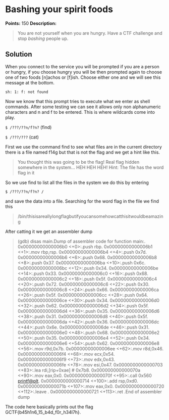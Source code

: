 # Bashing your spirit foods

**Points:** 150 **Description:**

> You are not yourself when you are hungry. Have a CTF challenge and stop *bashing* people up.

## Solution

When you connect to the service you will be prompted if you are a person or hungry, if you choose hungry you will be then prompted again to choose one of two foods [n]achos or [f]ish. Choose either one and we will see this message at the bottom.

```
sh: 1: f: not found
```

Now we know that this prompt tries to execute what we enter as shell commands. After some testing we can see it allows only non alphanumeric characters and n and f to be entered. This is where wildcards come into play. 

`$ /???/??n/f?n?` (find)

`$ /???/???` (cat)

First we use the command find to see what files are in the current directory there is a file named f14g but that is not the flag and we get a hint like this.

> You thought this was going to be the flag!
> Real flag hidden somewhere in the system... HEH HEH HEH!
> Hint: The file has the word flag in it

So we use find to list all the files in the system we do this by entering 

`$ /???/??n/f?n? /`

and save the data into a file. Searching for the word flag in the file we find this

> /bin/thisisareallylongflagbutifyoucansomehowcatthisitwouldbeamazing

After catting it we get an assembler dump

> (gdb) disas main.Dump of assembler code for function main:.   0x00000000000006b0 <+0>:.push   rbp.   0x00000000000006b1 <+1>:.mov    rbp,rsp.   0x00000000000006b4 <+4>:.push   0x7d.   0x00000000000006b6 <+6>:.push   0x68.   0x00000000000006b8 <+8>:.push   0x37.   0x00000000000006ba <+10>:.push   0x6c.   0x00000000000006bc <+12>:.push   0x34.   0x00000000000006be <+14>:.push   0x33.   0x00000000000006c0 <+16>:.push   0x68.   0x00000000000006c2 <+18>:.push   0x5f.   0x00000000000006c4 <+20>:.push   0x72.   0x00000000000006c6 <+22>:.push   0x30.   0x00000000000006c8 <+24>:.push   0x66.   0x00000000000006ca <+26>:.push   0x5f.   0x00000000000006cc <+28>:.push   0x64.   0x00000000000006ce <+30>:.push   0x34.   0x00000000000006d0 <+32>:.push   0x62.   0x00000000000006d2 <+34>:.push   0x5f.   0x00000000000006d4 <+36>:.push   0x35.   0x00000000000006d6 <+38>:.push   0x31.   0x00000000000006d8 <+40>:.push   0x5f.   0x00000000000006da <+42>:.push   0x36.   0x00000000000006dc <+44>:.push   0x6e.   0x00000000000006de <+46>:.push   0x31.   0x00000000000006e0 <+48>:.push   0x68.   0x00000000000006e2 <+50>:.push   0x35.   0x00000000000006e4 <+52>:.push   0x34.   0x00000000000006e6 <+54>:.push   0x62.   0x00000000000006e8 <+56>:.mov    r9d,0x7b.   0x00000000000006ee <+62>:.mov    r8d,0x46.   0x00000000000006f4 <+68>:.mov    ecx,0x54.   0x00000000000006f9 <+73>:.mov    edx,0x43.   0x00000000000006fe <+78>:.mov    esi,0x47.   0x0000000000000703 <+83>:.lea    rdi,[rip+0xae]        # 0x7b8.   0x000000000000070a <+90>:.mov    eax,0x0.   0x000000000000070f <+95>:.call   0x560 <printf@plt>.   0x0000000000000714 <+100>:.add    rsp,0xd0.   0x000000000000071b <+107>:.mov    eax,0x0.   0x0000000000000720 <+112>:.leave  .   0x0000000000000721 <+113>:.ret    .End of assembler dump

The code here basically prints out the flag GCTF{b45h1n6\_15_b4d_f0r_h34l7h}.
